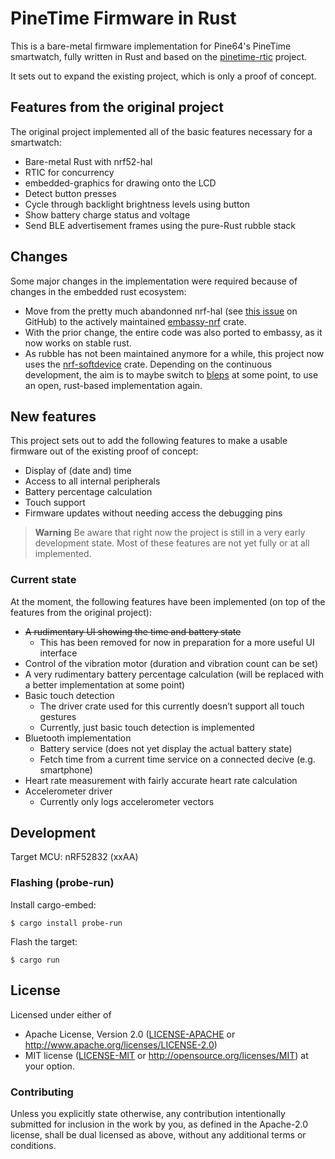 # PineTime Firmware in Rust

This is a bare-metal firmware implementation for Pine64's PineTime smartwatch, fully written in Rust and based on the [pinetime-rtic](https://github.com/dbrgn/pinetime-rtic) project.

It sets out to expand the existing project, which is only a proof of concept.

## Features from the original project

The original project implemented all of the basic features necessary for a smartwatch:

- Bare-metal Rust with nrf52-hal
- RTIC for concurrency
- embedded-graphics for drawing onto the LCD
- Detect button presses
- Cycle through backlight brightness levels using button
- Show battery charge status and voltage
- Send BLE advertisement frames using the pure-Rust rubble stack

## Changes

Some major changes in the implementation were required because of changes in the embedded rust ecosystem:

- Move from the pretty much abandonned nrf-hal (see [this issue](https://github.com/nrf-rs/nrf-hal/issues/432) on GitHub) to the actively maintained [embassy-nrf](https://github.com/embassy-rs/embassy/tree/main/embassy-nrf) crate.
- With the prior change, the entire code was also ported to embassy, as it now works on stable rust.
- As rubble has not been maintained anymore for a while, this project now uses the [nrf-softdevice](https://github.com/embassy-rs/nrf-softdevice) crate. Depending on the continuous development, the aim is to maybe switch to [bleps](https://github.com/bjoernQ/bleps) at some point, to use an open, rust-based implementation again.

## New features

This project sets out to add the following features to make a usable firmware out of the existing proof of concept:

- Display of (date and) time
- Access to all internal peripherals
- Battery percentage calculation
- Touch support
- Firmware updates without needing access the debugging pins

> **Warning**
> Be aware that right now the project is still in a very early development state. Most of these features are not yet fully or at all implemented.

### Current state

At the moment, the following features have been implemented (on top of the features from the original project):

- ~~A rudimentary UI showing the time and battery state~~
  - This has been removed for now in preparation for a more useful UI interface
- Control of the vibration motor (duration and vibration count can be set)
- A very rudimentary battery percentage calculation (will be replaced with a better implementation at some point)
- Basic touch detection
  - The driver crate used for this currently doesn’t support all touch gestures
  - Currently, just basic touch detection is implemented
- Bluetooth implementation
  - Battery service (does not yet display the actual battery state)
  - Fetch time from a current time service on a connected decive (e.g. smartphone)
- Heart rate measurement with fairly accurate heart rate calculation
- Accelerometer driver
  - Currently only logs accelerometer vectors

## Development

Target MCU: nRF52832 (xxAA)

### Flashing (probe-run)

Install cargo-embed:

    $ cargo install probe-run

Flash the target:

    $ cargo run

## License

Licensed under either of

- Apache License, Version 2.0 ([LICENSE-APACHE](LICENSE-APACHE) or
  http://www.apache.org/licenses/LICENSE-2.0)
- MIT license ([LICENSE-MIT](LICENSE-MIT) or
  http://opensource.org/licenses/MIT) at your option.

### Contributing

Unless you explicitly state otherwise, any contribution intentionally submitted
for inclusion in the work by you, as defined in the Apache-2.0 license, shall
be dual licensed as above, without any additional terms or conditions.
